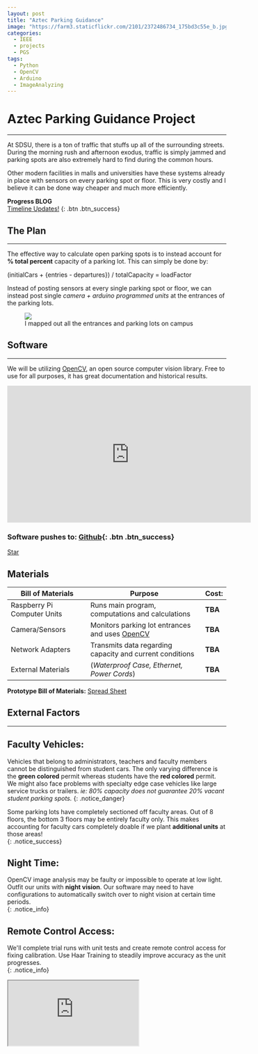 ```yaml
---
layout: post
title: "Aztec Parking Guidance"
image: "https://farm3.staticflickr.com/2101/2372486734_175bd3c55e_b.jpg"
categories:
  - IEEE
  - projects
  - PGS
tags:
  - Python
  - OpenCV
  - Arduino
  - ImageAnalyzing
---
```


# Aztec Parking Guidance Project
---

At SDSU, there is a ton of traffic that stuffs up all of the surrounding streets. During the morning rush and afternoon exodus, traffic is simply jammed and parking spots are also extremely hard to find during the common hours.


Other modern facilities in malls and universities have these systems already in place with sensors on every parking spot or floor. This is very costly and I believe it can be done way cheaper and much more efficiently.

**Progress BLOG**  
[Timeline Updates!](https://docs.google.com/document/d/18Eg5EOx2ETNyla-LXG4DLTckIDiXMzJWi56QPfMXA_8/edit?usp=sharing)
{: .btn .btn_success}


## The Plan
---
The effective way to calculate open parking spots is to instead account for **% total percent** capacity of a parking lot. This can simply be done by:

<div class="notice">
(initialCars + {entries - departures}) / totalCapacity = loadFactor
</div>

Instead of posting sensors at every single parking spot or floor, we can instead post single *camera + arduino programmed units* at the entrances of the parking lots.

<figure>
	<a href="https://github.com/Kevin-Do/Aztec-Parking-Guidance"><img src="http://i.imgur.com/OXw4ISt.jpg"></a>
	<figcaption> I mapped out all the entrances and parking lots on campus </figcaption>
</figure>

## Software
---
We will be utilizing [OpenCV](http://opencv.org/), an open source computer vision library. Free to use for all purposes, it has great documentation and historical results.  
<center>
<iframe width="560" height="315" src="https://www.youtube.com/embed/z1Cvn3_4yGo" frameborder="0" allowfullscreen></iframe>  
</center>

### Software pushes to: [Github](https://github.com/Kevin-Do/Aztec-Parking-Guidance){: .btn .btn_success}
<a class="github-button" href="https://github.com/kevin-do/Aztec-Parking-Guidance" data-style="mega" aria-label="Star kevin-do/Aztec-Parking-Guidance on GitHub">Star</a>

## Materials


| Bill of Materials | Purpose | Cost: |
|---|---|---|
| Raspberry Pi Computer Units  | Runs main program, computations and calculations  | **TBA**  |
| Camera/Sensors  | Monitors parking lot entrances and uses [OpenCV](http://opencv.org/) | **TBA**   |
| Network Adapters  | Transmits data regarding capacity and current conditions    | **TBA**   |
| External Materials  | (*Waterproof Case, Ethernet, Power Cords*)   | **TBA**   |

**Prototype Bill of Materials:** [Spread Sheet](https://docs.google.com/spreadsheets/d/1F0OX3I4pIi6qh72riP2w0rrSMLZh6Gi5A-4ApnPeVbI/edit?usp=sharing)

## External Factors
---

**Faculty Vehicles**:
---  
Vehicles that belong to administrators, teachers and faculty members cannot be distinguished from student cars. The only varying difference is the **green colored** permit whereas students have the **red colored** permit. We might also face problems with specialty edge case vehicles like large service trucks or trailers. *ie: 80% capacity does not guarantee 20% vacant student parking spots.*
{: .notice_danger}  

Some parking lots have completely sectioned off faculty areas. Out of 8 floors, the bottom 3 floors may be entirely faculty only. This makes accounting for faculty cars completely doable if we plant **additional units** at those areas!  
{: .notice_success}

**Night Time**:
---  
OpenCV image analysis may be faulty or impossible to operate at low light.
Outfit our units with **night vision**. Our software may need to have configurations to automatically switch over to night vision at certain time periods.  
{: .notice_info}

**Remote Control Access**:
---  
We'll complete trial runs with unit tests and create remote control access for fixing calibration. Use Haar Training to steadily improve accuracy as the unit progresses.  
{: .notice_info}



<iframe src="https://docs.google.com/document/d/18Eg5EOx2ETNyla-LXG4DLTckIDiXMzJWi56QPfMXA_8/pub?embedded=true"></iframe>
